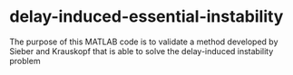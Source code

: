 # delay-induced-essential-instability
The purpose of this MATLAB code is to validate a method developed by Sieber and Krauskopf that is able to solve the delay-induced instability problem

